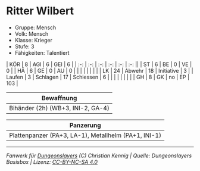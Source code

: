 # Ritter Wilbert  
- Gruppe: Mensch  
- Volk: Mensch  
- Klasse: Krieger  
- Stufe: 3  
- Fähigkeiten: Talentiert  


| KÖR    | 8  | AGI      | 6  | GEI        | 6   |
| :-: | :-: | :-: | :-: | :-: | :-: ||
| ST     | 6  | BE       | 0  | VE         | 0   |
| HÄ     | 6  | GE       | 0  | AU         | 0   |
|        |    |          |    |            |     |
| LK     | 24 | Abwehr   | 18 | Initiative | 3   |
| Laufen | 3  | Schlagen | 17 | Schiessen  | 6   |
|        |    |          |    |            |     |
| GH     | 8  | GK       | no | EP         | 103 |


| Bewaffnung |
| --- |
| Bihänder (2h) (WB+3, INI-2, GA-4) |


| Panzerung |
| --- |
| Plattenpanzer (PA+3, LA-1), Metallhelm (PA+1, INI-1) |





___
*Fanwerk für [Dungeonslayers](https://www.dungeonslayers.net/) (C) Christian Kennig | Quelle: Dungeonslayers Basisbox | Lizenz: [CC-BY-NC-SA 4.0](https://creativecommons.org/licenses/by-nc-sa/4.0/deed.de)*